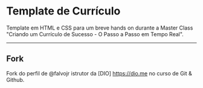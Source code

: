 # Template de Currículo

Template em HTML e CSS para um breve hands on durante a Master Class "Criando um Currículo de Sucesso - O Passo a Passo em Tempo Real".

--- 
## Fork 
Fork do perfil de @falvojr istrutor da [DIO] <https://dio.me> no curso de Git & Github.
